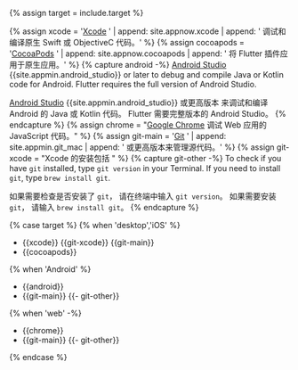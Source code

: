 {% assign target = include.target %}

{% assign xcode = '[Xcode][] ' | append: site.appnow.xcode | append: ' 调试和编译原生 Swift 或 ObjectiveC 代码。' %}
{% assign cocoapods = '[CocoaPods][] ' | append: site.appnow.cocoapods | append: ' 将 Flutter 插件应用于原生应用。' %}
{% capture android -%}
[Android Studio][] {{site.appmin.android_studio}} or later to
debug and compile Java or Kotlin code for Android.
Flutter requires the full version of Android Studio.

[Android Studio][] {{site.appmin.android_studio}} 或更高版本
来调试和编译 Android 的 Java 或 Kotlin 代码。
Flutter 需要完整版本的 Android Studio。
{% endcapture %}
{% assign chrome = "[Google Chrome][] 调试 Web 应用的 JavaScript 代码。" %}
{% assign git-main = '[Git][] ' | append: site.appmin.git_mac | append: ' 或更高版本来管理源代码。' %}
{% assign git-xcode = "Xcode 的安装包括 " %}
{% capture git-other -%}
To check if you have `git` installed,
type `git version` in your Terminal.
If you need to install `git`, type `brew install git`.

如果需要检查是否安装了 `git`，
请在终端中输入 `git version`。
如果需要安装 `git`，
请输入 `brew install git`。
{% endcapture %}

{% case target %}
{% when 'desktop','iOS' %}

* {{xcode}} {{git-xcode}} {{git-main}}
* {{cocoapods}}

{% when 'Android' %}

* {{android}}
* {{git-main}}
  {{- git-other}}

{% when 'web' -%}

* {{chrome}}
* {{git-main}}
  {{- git-other}}

{% endcase %}

[Git]: https://formulae.brew.sh/formula/git
[Android Studio]: https://developer.android.com/studio/install#mac
[Xcode]: {{site.apple-dev}}/xcode/
[CocoaPods]: https://cocoapods.org/
[Google Chrome]: https://www.google.com/chrome/dr/download/
